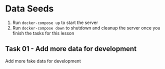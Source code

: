 # Data Seeds

1. Run `docker-compose up` to start the server
2. Run `docker-compose down` to shutdown and cleanup the server once you finish the tasks for this lesson

## Task 01 - Add more data for development

Add more fake data for development
